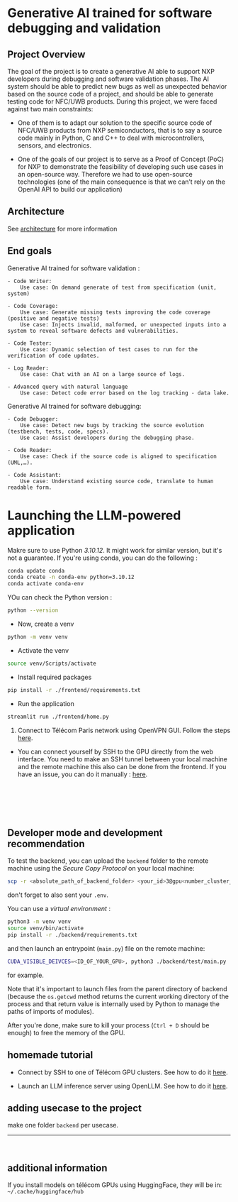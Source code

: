 # Generative AI trained for software debugging and validation

## Project Overview

The goal of the project is to create a generative AI able to support NXP developers during debugging and software validation phases. The AI system should be able to predict new bugs as well as unexpected behavior based on the source code of a project, and should be able to generate testing code for NFC/UWB products. During this project, we were faced against two main constraints:

- One of them is to adapt our solution to the specific source code of NFC/UWB products from NXP semiconductors, that is to say a source code mainly in Python, C and C++ to deal with microcontrollers, sensors, and electronics.

- One of the goals of our project is to serve as a Proof of Concept (PoC) for NXP to demonstrate the feasibility of developing such use cases in an open-source way. Therefore we had to use open-source technologies (one of the main consequence is that we can’t rely on the OpenAI API to build our application)

## Architecture
See [architecture](architecture/README.md) for more information 

## End goals
Generative AI trained for software validation :

    - Code Writer:
        Use case: On demand generate of test from specification (unit, system)

    - Code Coverage:
        Use case: Generate missing tests improving the code coverage (positive and negative tests) 
        Use case: Injects invalid, malformed, or unexpected inputs into a system to reveal software defects and vulnerabilities.

    - Code Tester:
        Use case: Dynamic selection of test cases to run for the verification of code updates.

    - Log Reader:
        Use case: Chat with an AI on a large source of logs.

    - Advanced query with natural language
        Use case: Detect code error based on the log tracking - data lake.




Generative AI trained for software debugging:

    - Code Debugger:
        Use case: Detect new bugs by tracking the source evolution (testbench, tests, code, specs).
        Use case: Assist developers during the debugging phase.

    - Code Reader:
        Use case: Check if the source code is aligned to specification (UML,…).

    - Code Assistant:
        Use case: Understand existing source code, translate to human readable form.



# Launching the LLM-powered application


Makre sure to use Python *3.10.12*. It might work for similar version, but it's not a guarantee. If you're using conda, you can do the following :

```bash
conda update conda
conda create -n conda-env python=3.10.12
conda activate conda-env
```

YOu can check the Python version :

```bash
python --version
```

- Now, create a venv

```bash
python -m venv venv
```


- Activate the venv

```bash
source venv/Scripts/activate
```
- Install required packages

```bash
pip install -r ./frontend/requirements.txt
```

- Run the application
```bash
streamlit run ./frontend/home.py
```


  1. Connect to Télécom Paris network using OpenVPN GUI. Follow the steps [here](https://eole.telecom-paris.fr/vos-services/services-numeriques/connexions-aux-reseaux/openvpn-avec-windows).



- You can connect yourself by SSH to the GPU directly from the web interface. You need to make an SSH tunnel between your local machine and the remote machine this also can be done from the frontend. If you have an issue, you can do it manually : [here](resources/tunnel_SSH.md).


<br>
<br>
<br>
<br>

## Developer mode and development recommendation

To test the backend, you can upload the `backend` folder to the remote machine using the *Secure Copy Protocol* on your local machine:

```bash
scp -r <absolute_path_of_backend_folder> <your_id>3@gpu<number_cluster_gpu>.enst.fr:/home/infres/<your_id>
```

don't forget to also sent your `.env`.


You can use a *virtual environment* :

```bash
python3 -m venv venv
source venv/bin/activate
pip install -r ./backend/requirements.txt
```



and then launch an entrypoint (`main.py`) file on the remote machine:

```bash
CUDA_VISIBLE_DEIVCES=<ID_OF_YOUR_GPU>, python3 ./backend/test/main.py
``` 
for example. 

 Note that it's important to launch files from the parent directory of backend (because the `os.getcwd` method returns the current working directory of the process and that return value is internally used by Python to manage the paths of imports of modules).

 After you're done, make sure to kill your process (`Ctrl + D` should be enough) to free the memory of the GPU.


## homemade tutorial

-  Connect by SSH to one of Télécom GPU clusters. See how to do it [here](resources/GPU_access.md). 

- Launch an LLM inference server using OpenLLM. See how to do it [here](OpenLLM/OpenLLM.md).

     
 ## adding usecase to the project

make one folder `backend` per usecase.

--- 
<br>

## additional information
If you install models on télécom GPUs using HuggingFace, they will be in: 
`~/.cache/huggingface/hub`
